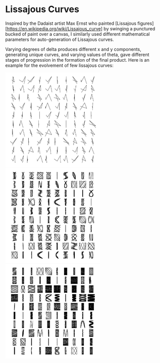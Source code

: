 # Lissajous Curves

Inspired by the Dadaist artist Max Ernst who painted [Lissajous figures][https://en.wikipedia.org/wiki/Lissajous_curve] by swinging a punctured bucked of paint over a canvas, I similarly used different mathematical parameters for auto-generation of Lissajous curves. 


Varying degrees of delta produces different x and y components, generating unique curves, and varying values of theta, gave different stages of progression in the formation of the final product. Here is an example for the evolvement of few lissajous curves:

<img src="https://github.com/alishabhimani/lissajous/blob/main/img/lj001.png" width="300" height="300"><img src="https://github.com/alishabhimani/lissajous/blob/main/img/lj003.png" width="300" height="300"><img src="https://github.com/alishabhimani/lissajous/blob/main/img/lj006.png" width="300" height="300">

